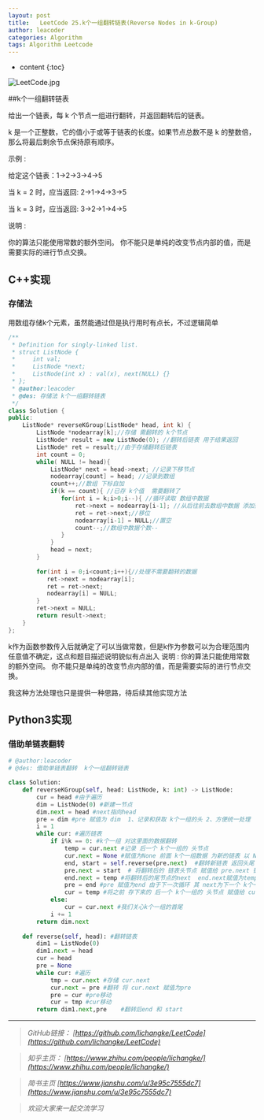 ```yaml
---
layout: post
title:   LeetCode 25.k个一组翻转链表(Reverse Nodes in k-Group)
author: leacoder
categories: Algorithm 
tags: Algorithm Leetcode
---
```


* content
{:toc}


![LeetCode.jpg](https://upload-images.jianshu.io/upload_images/16846478-3ce5a2f42859cca9.jpg?imageMogr2/auto-orient/strip%7CimageView2/2/w/1240)


##k个一组翻转链表

给出一个链表，每 k 个节点一组进行翻转，并返回翻转后的链表。

k 是一个正整数，它的值小于或等于链表的长度。如果节点总数不是 k 的整数倍，那么将最后剩余节点保持原有顺序。

示例 :

给定这个链表：1->2->3->4->5

当 k = 2 时，应当返回: 2->1->4->3->5

当 k = 3 时，应当返回: 3->2->1->4->5

说明 :

你的算法只能使用常数的额外空间。
你不能只是单纯的改变节点内部的值，而是需要实际的进行节点交换。

## C++实现
### 存储法
用数组存储k个元素，虽然能通过但是执行用时有点长，不过逻辑简单
```C++
/**
 * Definition for singly-linked list.
 * struct ListNode {
 *     int val;
 *     ListNode *next;
 *     ListNode(int x) : val(x), next(NULL) {}
 * };
 * @author:leacoder
 * @des: 存储法 k个一组翻转链表
 */
class Solution {
public:
    ListNode* reverseKGroup(ListNode* head, int k) {
        ListNode *nodearray[k];//存储 需翻转的 k个节点
        ListNode* result = new ListNode(0); //翻转后链表 用于结果返回
        ListNode* ret = result;//由于存储翻转后链表
        int count = 0;
        while( NULL != head){
            ListNode* next = head->next; //记录下移节点
            nodearray[count] = head; //记录到数组
            count++;//数组 下标自加 
            if(k == count){ //已存 k个值  需要翻转了
               for(int i = k;i>0;i--){ //循环读取 数组中数据
                   ret->next = nodearray[i-1]; //从后往前去数组中数据 添加到ret链表中
                   ret = ret->next;//移位
                   nodearray[i-1] = NULL;//置空
                   count--;//数组中数据个数--
               }
            }
            head = next;
        }
        
        for(int i = 0;i<count;i++){//处理不需要翻转的数据
           ret->next = nodearray[i];
           ret = ret->next;
           nodearray[i] = NULL;
        }
        ret->next = NULL;
        return result->next;
    }
};
```
k作为函数参数传入后就确定了可以当做常数，但是k作为参数可以为合理范围内任意值不确定，这点和题目描述说明貌似有点出入 
说明 : 你的算法只能使用常数的额外空间。 
你不能只是单纯的改变节点内部的值，而是需要实际的进行节点交换。

我这种方法处理也只是提供一种思路，待后续其他实现方法

## Python3实现
### 借助单链表翻转 
```Python
# @author:leacoder
# @des: 借助单链表翻转  k个一组翻转链表

class Solution:
    def reverseKGroup(self, head: ListNode, k: int) -> ListNode:
        cur = head #由于遍历
        dim = ListNode(0) #新建一节点 
        dim.next = head #next指向head
        pre = dim #pre 赋值为 dim  1、记录和获取 k个一组的头 2、方便统一处理
        i = 1
        while cur: #遍历链表
            if i%k == 0: #k个一组 对这里面的数据翻转
                temp = cur.next #记录 后一个 k个一组的 头节点
                cur.next = None #赋值为None 前面 k个一组数据 为新的链表 以 None结束  
                end, start = self.reverse(pre.next)  #翻转新链表 返回头尾  注pre.next 为新链表翻转前的头
                pre.next = start  # 将翻转后的 链表头节点 赋值给 pre.next 链入按需要处理过的链表中
                end.next = temp #将翻转后的尾节点的next  end.next赋值为temp(后一个 k个一组的 头节点)  链入按需要处理过的链表中
                pre = end #pre 赋值为end 由于下一次循环 其 next为下一个 k个一组的头节点
                cur = temp #将之前 存下来的 后一个 k个一组的 头节点 赋值给 cur ，while循环下移
            else:
                cur = cur.next #我们关心k个一组的首尾
            i += 1
        return dim.next
    
    def reverse(self, head): #翻转链表
        dim1 = ListNode(0)
        dim1.next = head
        cur = head
        pre = None
        while cur: #遍历
            tmp = cur.next #存储 cur.next
            cur.next = pre #翻转 将 cur.next 赋值为pre
            pre = cur #pre移动
            cur = tmp #cur移动
        return dim1.next,pre    #翻转后end 和 start
```




----
>*GitHub链接：*
>*[https://github.com/lichangke/LeetCode](https://github.com/lichangke/LeetCode)*

>*知乎主页：*
>*[https://www.zhihu.com/people/lichangke/](https://www.zhihu.com/people/lichangke/)*

>*简书主页*
>*[https://www.jianshu.com/u/3e95c7555dc7](https://www.jianshu.com/u/3e95c7555dc7)*

>*欢迎大家来一起交流学习*
